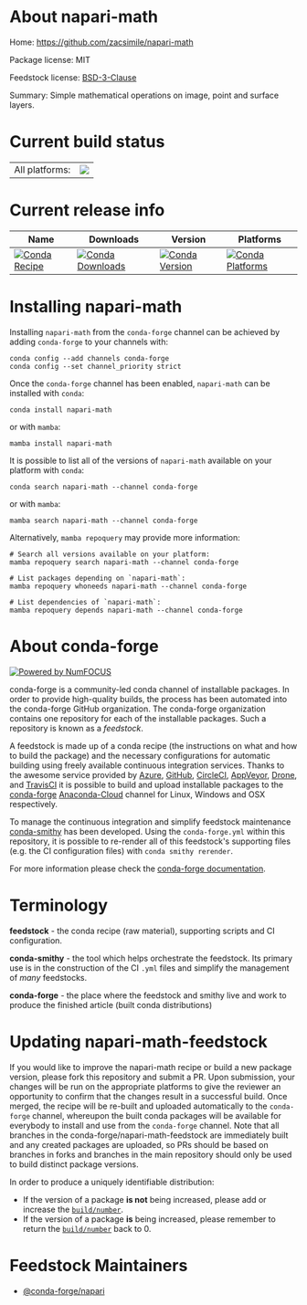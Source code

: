 About napari-math
=================

Home: https://github.com/zacsimile/napari-math

Package license: MIT

Feedstock license: [BSD-3-Clause](https://github.com/conda-forge/napari-math-feedstock/blob/main/LICENSE.txt)

Summary: Simple mathematical operations on image, point and surface layers.

Current build status
====================


<table><tr><td>All platforms:</td>
    <td>
      <a href="https://dev.azure.com/conda-forge/feedstock-builds/_build/latest?definitionId=15161&branchName=main">
        <img src="https://dev.azure.com/conda-forge/feedstock-builds/_apis/build/status/napari-math-feedstock?branchName=main">
      </a>
    </td>
  </tr>
</table>

Current release info
====================

| Name | Downloads | Version | Platforms |
| --- | --- | --- | --- |
| [![Conda Recipe](https://img.shields.io/badge/recipe-napari--math-green.svg)](https://anaconda.org/conda-forge/napari-math) | [![Conda Downloads](https://img.shields.io/conda/dn/conda-forge/napari-math.svg)](https://anaconda.org/conda-forge/napari-math) | [![Conda Version](https://img.shields.io/conda/vn/conda-forge/napari-math.svg)](https://anaconda.org/conda-forge/napari-math) | [![Conda Platforms](https://img.shields.io/conda/pn/conda-forge/napari-math.svg)](https://anaconda.org/conda-forge/napari-math) |

Installing napari-math
======================

Installing `napari-math` from the `conda-forge` channel can be achieved by adding `conda-forge` to your channels with:

```
conda config --add channels conda-forge
conda config --set channel_priority strict
```

Once the `conda-forge` channel has been enabled, `napari-math` can be installed with `conda`:

```
conda install napari-math
```

or with `mamba`:

```
mamba install napari-math
```

It is possible to list all of the versions of `napari-math` available on your platform with `conda`:

```
conda search napari-math --channel conda-forge
```

or with `mamba`:

```
mamba search napari-math --channel conda-forge
```

Alternatively, `mamba repoquery` may provide more information:

```
# Search all versions available on your platform:
mamba repoquery search napari-math --channel conda-forge

# List packages depending on `napari-math`:
mamba repoquery whoneeds napari-math --channel conda-forge

# List dependencies of `napari-math`:
mamba repoquery depends napari-math --channel conda-forge
```


About conda-forge
=================

[![Powered by
NumFOCUS](https://img.shields.io/badge/powered%20by-NumFOCUS-orange.svg?style=flat&colorA=E1523D&colorB=007D8A)](https://numfocus.org)

conda-forge is a community-led conda channel of installable packages.
In order to provide high-quality builds, the process has been automated into the
conda-forge GitHub organization. The conda-forge organization contains one repository
for each of the installable packages. Such a repository is known as a *feedstock*.

A feedstock is made up of a conda recipe (the instructions on what and how to build
the package) and the necessary configurations for automatic building using freely
available continuous integration services. Thanks to the awesome service provided by
[Azure](https://azure.microsoft.com/en-us/services/devops/), [GitHub](https://github.com/),
[CircleCI](https://circleci.com/), [AppVeyor](https://www.appveyor.com/),
[Drone](https://cloud.drone.io/welcome), and [TravisCI](https://travis-ci.com/)
it is possible to build and upload installable packages to the
[conda-forge](https://anaconda.org/conda-forge) [Anaconda-Cloud](https://anaconda.org/)
channel for Linux, Windows and OSX respectively.

To manage the continuous integration and simplify feedstock maintenance
[conda-smithy](https://github.com/conda-forge/conda-smithy) has been developed.
Using the ``conda-forge.yml`` within this repository, it is possible to re-render all of
this feedstock's supporting files (e.g. the CI configuration files) with ``conda smithy rerender``.

For more information please check the [conda-forge documentation](https://conda-forge.org/docs/).

Terminology
===========

**feedstock** - the conda recipe (raw material), supporting scripts and CI configuration.

**conda-smithy** - the tool which helps orchestrate the feedstock.
                   Its primary use is in the construction of the CI ``.yml`` files
                   and simplify the management of *many* feedstocks.

**conda-forge** - the place where the feedstock and smithy live and work to
                  produce the finished article (built conda distributions)


Updating napari-math-feedstock
==============================

If you would like to improve the napari-math recipe or build a new
package version, please fork this repository and submit a PR. Upon submission,
your changes will be run on the appropriate platforms to give the reviewer an
opportunity to confirm that the changes result in a successful build. Once
merged, the recipe will be re-built and uploaded automatically to the
`conda-forge` channel, whereupon the built conda packages will be available for
everybody to install and use from the `conda-forge` channel.
Note that all branches in the conda-forge/napari-math-feedstock are
immediately built and any created packages are uploaded, so PRs should be based
on branches in forks and branches in the main repository should only be used to
build distinct package versions.

In order to produce a uniquely identifiable distribution:
 * If the version of a package **is not** being increased, please add or increase
   the [``build/number``](https://docs.conda.io/projects/conda-build/en/latest/resources/define-metadata.html#build-number-and-string).
 * If the version of a package **is** being increased, please remember to return
   the [``build/number``](https://docs.conda.io/projects/conda-build/en/latest/resources/define-metadata.html#build-number-and-string)
   back to 0.

Feedstock Maintainers
=====================

* [@conda-forge/napari](https://github.com/conda-forge/napari/)

